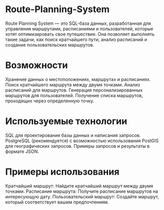 # Route-Planning-System
Route Planning System — это SQL-база данных, разработанная для управления маршрутами, расписаниями и пользователей, которые хотят оптимизировать свое путешествие. Она позволяет выполнять такие задачи, как поиск кратчайшего пути, анализ расписаний и создание пользовательских маршрутов.

# Возможности
Хранение данных о местоположениях, маршрутах и расписаниях.
Поиск кратчайшего маршрута между двумя точками.
Анализ расписаний для маршрутов.
Генерация персонализированных маршрутов для пользователей.
Получение списка маршрутов, проходящих через определенную точку.

# Используемые технологии
SQL для проектирования базы данных и написания запросов.
PostgreSQL (рекомендуется) с возможностью использования PostGIS для географических запросов.
Примеры запросов и результаты в формате JSON.

# Примеры использования
Кратчайший маршрут: Найдите кратчайший маршрут между двумя точками.
Расписание маршрута: Получите расписание маршрутов на интересующую дату.
Пользовательский маршрут: Создайте маршрут, который соответствует вашим предпочтениям.
